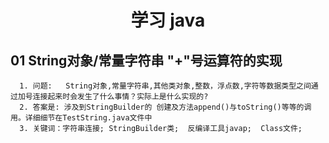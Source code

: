 

<h1 align = "center">学习 java</h1>

## 01 String对象/常量字符串 "+"号运算符的实现
      1. 问题:   String对象,常量字符串,其他类对象,整数，浮点数,字符等数据类型之间通过加号连接起来时会发生了什么事情？实际上是什么实现的?       
      2. 答案是: 涉及到StringBuilder的 创建及方法append()与toString()等等的调用。详细细节在TestString.java文件中      
      3. 关键词：字符串连接; StringBuilder类;  反编译工具javap;  Class文件;      
